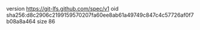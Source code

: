 version https://git-lfs.github.com/spec/v1
oid sha256:d8c2906c2199159570207fa60ee8ab61a49749c847c4c57726af0f7b08a8a464
size 86
